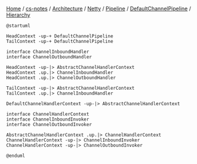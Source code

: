 [Home](https://mengxianbin.github.io) /
[cs-notes](https://mengxianbin.github.io/cs-notes/site) /
[Architecture](https://mengxianbin.github.io/cs-notes/site/Architecture) /
[Netty](https://mengxianbin.github.io/cs-notes/site/Architecture/Netty) /
[Pipeline](https://mengxianbin.github.io/cs-notes/site/Architecture/Netty/Pipeline) /
[DefaultChannelPipeline](https://mengxianbin.github.io/cs-notes/site/Architecture/Netty/Pipeline/DefaultChannelPipeline) /
[Hierarchy](https://mengxianbin.github.io/cs-notes/site/Architecture/Netty/Pipeline/DefaultChannelPipeline/Hierarchy)

```puml
@startuml

HeadContext -up-+ DefaultChannelPipeline
TailContext -up-+ DefaultChannelPipeline

interface ChannelInboundHandler
interface ChannelOutboundHandler

HeadContext -up-|> AbstractChannelHandlerContext
HeadContext .up.|> ChannelInboundHandler
HeadContext .up.|> ChannelOutboundHandler

TailContext -up-|> AbstractChannelHandlerContext
TailContext .up.|> ChannelInboundHandler

DefaultChannelHandlerContext -up-|> AbstractChannelHandlerContext

interface ChannelHandlerContext
interface ChannelInboundInvoker
interface ChannelOutboundInvoker

AbstractChannelHandlerContext .up.|> ChannelHandlerContext
ChannelHandlerContext -up-|> ChannelInboundInvoker
ChannelHandlerContext -up-|> ChannelOutboundInvoker

@enduml
```
